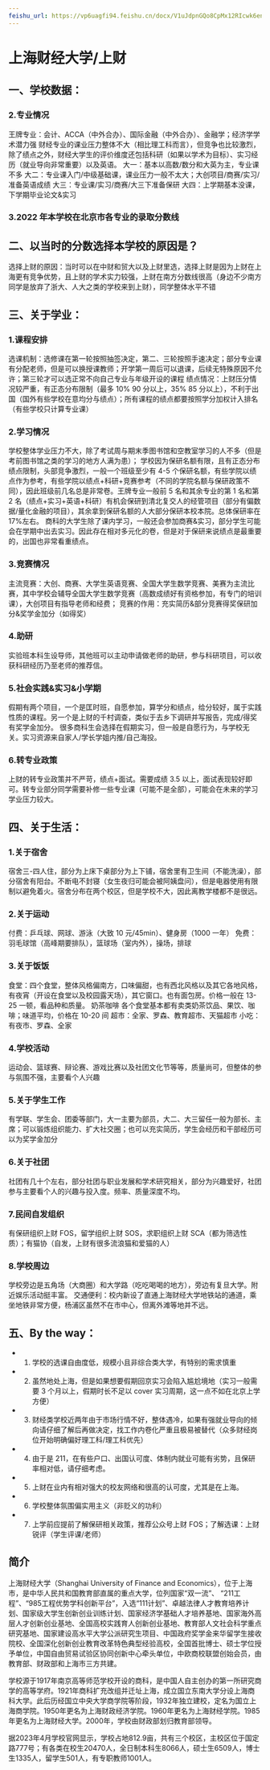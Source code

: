 ```yaml
---
feishu_url: https://vp6uagfi94.feishu.cn/docx/V1uJdpnGQo8CpMx12RIcwk6enhb
---
```


# 上海财经大学/上财

## 一、学校数据：

### 2.专业情况

王牌专业：会计、ACCA（中外合办）、国际金融（中外合办）、金融学；经济学学术潜力强
财经专业的课业压力整体不大（相比理工科而言），但竞争也比较激烈，除了绩点之外，财经大学生的评价维度还包括科研（如果以学术为目标）、实习经历（就业导向非常重要）以及英语。
大一：基本以高数/数分和大英为主，专业课不多
大二：专业课入门/中级基础课，课业压力一般不太大；大创项目/商赛/实习/准备英语成绩
大三：专业课/实习/商赛/大三下准备保研
大四：上学期基本没课，下学期毕业论文&实习

### 3.2022 年本学校在北京市各专业的录取分数线

## 二、以当时的分数选择本学校的原因是？

选择上财的原因：当时可以在中财和贸大以及上财里选，选择上财是因为上财在上海更有竞争优势，且上财的学术实力较强，上财在南方分数线很高（身边不少南方同学是放弃了浙大、人大之类的学校来到上财），同学整体水平不错

## 三、关于学业：

### 1.课程安排

选课机制：选修课在第一轮按照抽签决定，第二、三轮按照手速决定；部分专业课有分配老师，但是可以换授课教师；开学第一周后可以退课，后续无特殊原因不允许；第三轮才可以选正常不向自己专业与年级开设的课程
绩点情况：上财压分情况较严重，有正态分布限制（最多 10% 90 分以上，35% 85 分以上），不利于出国（国外有些学校在意均分与绩点）；所有课程的绩点都要按照学分加权计入排名（有些学校只计算专业课）

### 2.学习情况

学校整体学业压力不大，除了考试周与期末季图书馆和空教室学习的人不多（但是考前图书馆之类的学习的地方人满为患）；
学校因为保研名额有限，且有正态分布绩点限制，头部竞争激烈，一般一个班级至少有 4-5 个保研名额，有些学院以绩点作为参考，有些学院以绩点+科研+竞赛参考（不同的学院名额与保研政策不同），因此班级前几名总是非常卷。王牌专业一般前 5 名和其余专业的第 1 名和第 2 名（绩点+实习+英语+科研）有机会保研到清北复交人的经管项目（部分有偏数据/量化金融的项目），其余拿到保研名额的人大部分保研本校本院。总体保研率在 17%左右。
商科的大学生除了课内学习，一般还会参加商赛&实习，部分学生可能会在学期中出去实习。因此存在相对多元化的卷，但是对于保研来说绩点是最重要的，出国也非常看重绩点。

### 3.竞赛情况

主流竞赛：大创、商赛、大学生英语竞赛、全国大学生数学竞赛、美赛为主流比赛，其中学校会辅导全国大学生数学竞赛（高数成绩好有资格参加，有专门的培训课），大创项目有指导老师和经费；
竞赛的作用：充实简历&部分竞赛得奖保研加分&奖学金加分（如得奖）

### 4.助研

实验班本科生设导师，其他班可以主动申请做老师的助研，参与科研项目，可以收获科研经历乃至老师的推荐信。

### 5.社会实践&实习&小学期

假期有两个项目，一个是匡时班，自愿参加，算学分和绩点，给分较好，属于实践性质的课程。另一个是上财的千村调查，类似于去乡下调研并写报告，完成/得奖有奖学金加分。
很多商科生会选择在假期实习，但一般是自愿行为，与学校无关。实习资源来自家人/学长学姐内推/自己海投。

### 6.转专业政策

上财的转专业政策并不严苛，绩点+面试。需要成绩 3.5 以上，面试表现较好即可。转专业部分同学需要补修一些专业课（可能不是全部），可能会在未来的学习学业压力较大。

## 四、关于生活：

### 1.关于宿舍

宿舍三-四人住，部分为上床下桌部分为上下铺，宿舍里有卫生间（不能洗澡），部分宿舍有阳台。不断电不封寝（女生夜归可能会被阿姨盘问），但是电器使用有限制以避免着火。宿舍分布在两个校区，但是学校不大，因此离教学楼都不是很远。

### 2.关于运动

付费：乒乓球、网球、游泳（大致 10 元/45min）、健身房（1000 一年）
免费：羽毛球馆（高峰期要排队），篮球场（室内外），操场，排球

### 3.关于饭饭

食堂：四个食堂，整体风格偏南方，口味偏甜，也有西北风格以及其它各地风格，有夜宵（开设在食堂以及校园露天场），其它窗口。也有面包房。价格一般在 13-25 一顿，看品种和质量。
奶茶咖啡 各个食堂基本都有卖类奶茶饮品、果饮、咖啡；味道平均，价格在 10-20 间
超市：全家、罗森、教育超市、天猫超市
小吃：有夜市、罗森、全家

### 4.学校活动

运动会、篮球赛、辩论赛、游戏比赛以及社团文化节等等，质量尚可，但整体的参与氛围不强，主要看个人兴趣

### 5.关于学生工作

有学联、学生会、团委等部门，大一主要为部员，大二、大三留任一般为部长、主席；可以锻炼组织能力、扩大社交圈；也可以充实简历，学生会经历和干部经历可以为奖学金加分

### 6.关于社团

社团有几十个左右，部分社团与职业发展和学术研究相关，部分为兴趣爱好，社团参与主要看个人的兴趣与投入度。频率、质量深度不均。

### 7.民间自发组织

有保研组织上财 FOS，留学组织上财 SOS，求职组织上财 SCA（都为筛选性质）；有猫协（自发，上财有很多流浪猫和爱猫的人）

### 8.学校周边

学校旁边是五角场（大商圈）和大学路（吃吃喝喝的地方），旁边有复旦大学。附近娱乐活动挺丰富。
交通便利：校内新设了直通上海财经大学地铁站的通道，乘坐地铁非常方便，杨浦区虽然不在市中心，但离外滩等地并不远。

## 五、By the way：

- 1. 学校的选课自由度低，规模小且非综合类大学，有特别的需求慎重
- 2. 虽然地处上海，但是如果想要假期回京实习会陷入尴尬境地（实习一般需要 3 个月以上，假期时长不足以 cover 实习周期，这一点不如在北京上学方便）
- 3. 财经类学校近两年由于市场行情不好，整体遇冷，如果有强就业导向的倾向请仔细了解后再做决定，找工作内卷化严重且极易被替代（众多财经岗位开始明确偏好理工科/理工科优先）
- 4. 由于是 211，在有些户口、出国认可度、体制内就业可能有劣势，且保研率相对低，请仔细考虑。
- 5. 上财在业内有相对强大的校友网络和很高的认可度，尤其是在上海。
- 6. 学校整体氛围偏实用主义（非贬义的功利）
- 7. 上学前应提前了解保研相关政策，推荐公众号上财 FOS；了解选课：上财锐评（学生评课/老师）

## 简介
上海财经大学（Shanghai University of Finance and Economics），位于上海市，是中华人民共和国教育部直属的重点大学，位列国家“双一流”、 “211工程”、“985工程优势学科创新平台”，入选“111计划”、卓越法律人才教育培养计划、国家级大学生创新创业训练计划、国家经济学基础人才培养基地、国家海外高层人才创新创业基地、全国高校实践育人创新创业基地、教育部人文社会科学重点研究基地、国家建设高水平大学公派研究生项目、中国政府奖学金来华留学生接收院校、全国深化创新创业教育改革特色典型经验高校，全国首批博士、硕士学位授予单位，中国自由贸易试验区协同创新中心牵头单位，中欧商校联盟创始会员，由教育部、财政部和上海市三方共建。

学校源于1917年南京高等师范学校开设的商科，是中国人自主创办的第一所研究商学的高等学府。1921年商科扩充改组并迁址上海，成立国立东南大学分设上海商科大学。此后历经国立中央大学商学院等阶段，1932年独立建校，定名为国立上海商学院。1950年更名为上海财政经济学院。1960年更名为上海财经学院。1985年更名为上海财经大学。2000年，学校由财政部划归教育部领导。

据2023年4月学校官网显示，学校占地812.9亩，共有三个校区，主校区位于国定路777号；有各类在校生20470人，全日制本科生8066人，硕士生6509人，博士生1335人，留学生501人，有专职教师1001人。
